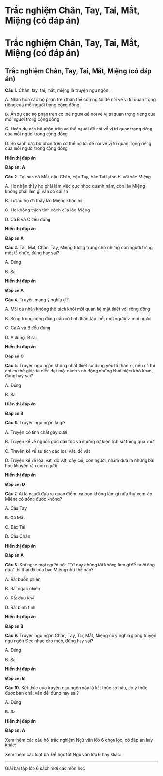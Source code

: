 # Trắc nghiệm Chân, Tay, Tai, Mắt, Miệng (có đáp án)

# Trắc nghiệm Chân, Tay, Tai, Mắt, Miệng (có đáp án)

## Trắc nghiệm Chân, Tay, Tai, Mắt, Miệng (có đáp án)

**Câu 1.** Chân, tay, tai, mắt, miệng là truyện ngụ ngôn:

A. Nhân hóa các bộ phận trên thân thể con người để nói về vị trí quan trọng riêng của mỗi người trong cộng đồng

B. Ẩn dụ các bộ phận trên cơ thể người để nói về vị trí quan trọng riêng của mỗi người trong cộng đồng

C. Hoán dụ các bộ phận trên cơ thể người để nói về vị trí quan trọng riêng của mỗi người trong cộng đồng

D. So sánh các bộ phận trên cơ thể người để nói về vị trí quan trọng riêng của mỗi người trong cộng đồng

**Hiển thị đáp án**

**Đáp án: A**

**Câu 2.** Tại sao cô Mắt, cậu Chân, cậu Tay, bác Tai lại so bì với bác Miệng

A. Họ nhận thấy họ phải làm việc cực nhọc quanh năm, còn lão Miệng không phải làm gì vẫn có cái ăn

B. Từ lâu họ đã thấy lão Miệng khác họ

C. Họ không thích tính cách của lão Miệng

D. Cả B và C đều đúng

**Hiển thị đáp án**

**Đáp án A**

**Câu 3.** Tai, Mắt, Chân, Tay, Miệng tượng trưng cho những con người trong một tổ chức, đúng hay sai?

A. Đúng

B. Sai

**Hiển thị đáp án**

**Đáp án A**

**Câu 4.** Truyện mang ý nghĩa gì?

A. Mỗi cá nhân không thể tách khỏi mối quan hệ mật thiết với cộng đồng

B. Sống trong cộng đồng cần có tinh thần tập thể, một người vì mọi người

C. Cả A và B đều đúng

D. A đúng, B sai

**Hiển thị đáp án**

**Đáp án C**

**Câu 5.** Truyện ngụ ngôn không nhất thiết sử dụng yếu tố thần kì, nếu có thì chỉ có thể giúp ta diễn đạt một cách sinh động những khái niệm khô khan, đúng hay sai?

A. Đúng

B. Sai

**Hiển thị đáp án**

**Đáp án B**

**Câu 6.** Truyện ngụ ngôn là gì?

A. Truyện có tính chất gây cười

B. Truyện kể về nguồn gốc dân tộc và những sự kiện lịch sử trong quá khứ

C. Truyện kể về sự tích các loại vật, đồ vật

D. Truyện kể về loài vật, đồ vật, cây cối, con người, nhằm đưa ra những bài học khuyên răn con người.

**Hiển thị đáp án**

**Đáp án: D**

**Câu 7.** Ai là người đưa ra quan điểm: cả bọn không làm gì nữa thử xem lão Miệng có sống được không?

A. Cậu Tay

B. Cô Mắt

C. Bác Tai

D. Cậu Chân

**Hiển thị đáp án**

**Đáp án A**

**Câu 8.** Khi nghe mọi người nói: “Từ nay chúng tôi không làm gì để nuôi ông nữa” thì thái độ của bác Miệng như thế nào?

A. Rất buồn phiền

B. Rất ngạc nhiên

C. Rất đau khổ

D. Rất bình tĩnh

**Hiển thị đáp án**

**Đáp án B**

**Câu 9.** Truyện ngụ ngôn Chân, Tay, Tai, Mắt, Miệng có ý nghĩa giống truyện ngụ ngôn Đeo nhạc cho mèo, đúng hay sai?

A. Đúng

B. Sai

**Hiển thị đáp án**

**Đáp án: B**

**Câu 10.** Kết thúc của truyện ngụ ngôn này là kết thúc có hậu, do ý thức được bản chất vấn đề, đúng hay sai?

A. Đúng

B. Sai

**Hiển thị đáp án**

**Đáp án: A**

Xem thêm các câu hỏi trắc nghiệm Ngữ văn lớp 6 chọn lọc, có đáp án hay khác:

Xem thêm các loạt bài Để học tốt Ngữ văn lớp 6 hay khác:

* * *

Giải bài tập lớp 6 sách mới các môn học

